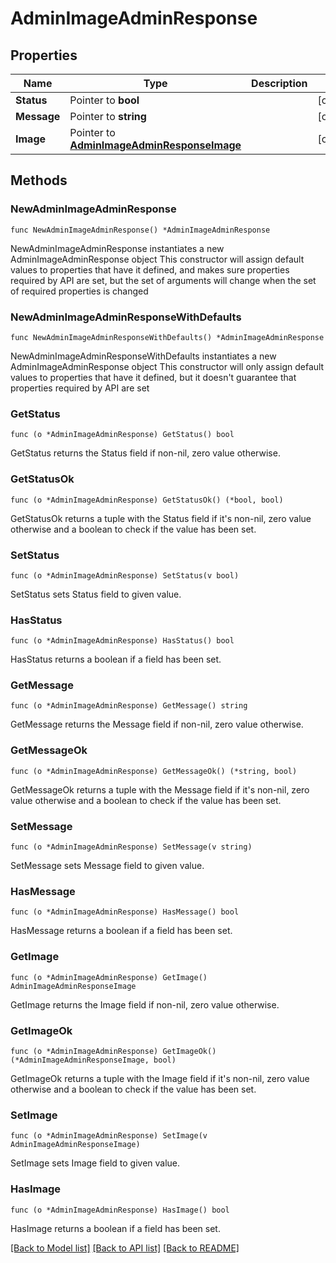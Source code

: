 # AdminImageAdminResponse

## Properties

Name | Type | Description | Notes
------------ | ------------- | ------------- | -------------
**Status** | Pointer to **bool** |  | [optional] 
**Message** | Pointer to **string** |  | [optional] 
**Image** | Pointer to [**AdminImageAdminResponseImage**](AdminImageAdminResponseImage.md) |  | [optional] 

## Methods

### NewAdminImageAdminResponse

`func NewAdminImageAdminResponse() *AdminImageAdminResponse`

NewAdminImageAdminResponse instantiates a new AdminImageAdminResponse object
This constructor will assign default values to properties that have it defined,
and makes sure properties required by API are set, but the set of arguments
will change when the set of required properties is changed

### NewAdminImageAdminResponseWithDefaults

`func NewAdminImageAdminResponseWithDefaults() *AdminImageAdminResponse`

NewAdminImageAdminResponseWithDefaults instantiates a new AdminImageAdminResponse object
This constructor will only assign default values to properties that have it defined,
but it doesn't guarantee that properties required by API are set

### GetStatus

`func (o *AdminImageAdminResponse) GetStatus() bool`

GetStatus returns the Status field if non-nil, zero value otherwise.

### GetStatusOk

`func (o *AdminImageAdminResponse) GetStatusOk() (*bool, bool)`

GetStatusOk returns a tuple with the Status field if it's non-nil, zero value otherwise
and a boolean to check if the value has been set.

### SetStatus

`func (o *AdminImageAdminResponse) SetStatus(v bool)`

SetStatus sets Status field to given value.

### HasStatus

`func (o *AdminImageAdminResponse) HasStatus() bool`

HasStatus returns a boolean if a field has been set.

### GetMessage

`func (o *AdminImageAdminResponse) GetMessage() string`

GetMessage returns the Message field if non-nil, zero value otherwise.

### GetMessageOk

`func (o *AdminImageAdminResponse) GetMessageOk() (*string, bool)`

GetMessageOk returns a tuple with the Message field if it's non-nil, zero value otherwise
and a boolean to check if the value has been set.

### SetMessage

`func (o *AdminImageAdminResponse) SetMessage(v string)`

SetMessage sets Message field to given value.

### HasMessage

`func (o *AdminImageAdminResponse) HasMessage() bool`

HasMessage returns a boolean if a field has been set.

### GetImage

`func (o *AdminImageAdminResponse) GetImage() AdminImageAdminResponseImage`

GetImage returns the Image field if non-nil, zero value otherwise.

### GetImageOk

`func (o *AdminImageAdminResponse) GetImageOk() (*AdminImageAdminResponseImage, bool)`

GetImageOk returns a tuple with the Image field if it's non-nil, zero value otherwise
and a boolean to check if the value has been set.

### SetImage

`func (o *AdminImageAdminResponse) SetImage(v AdminImageAdminResponseImage)`

SetImage sets Image field to given value.

### HasImage

`func (o *AdminImageAdminResponse) HasImage() bool`

HasImage returns a boolean if a field has been set.


[[Back to Model list]](../README.md#documentation-for-models) [[Back to API list]](../README.md#documentation-for-api-endpoints) [[Back to README]](../README.md)


